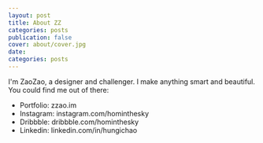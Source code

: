 ```yaml
---
layout: post
title: About ZZ
categories: posts
publication: false
cover: about/cover.jpg
date:   
categories: posts
---
```


I'm ZaoZao, a designer and challenger. I make anything smart and beautiful.   
You could find me out of there:

- Portfolio: zzao.im
- Instagram: instagram.com/hominthesky
- Dribbble: dribbble.com/hominthesky
- Linkedin: linkedin.com/in/hungichao
